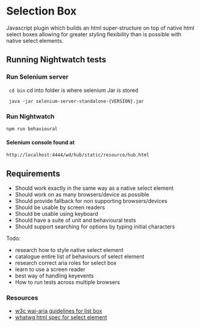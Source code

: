 # Selection Box

Javascript plugin which builds an html super-structure on top of native html select boxes allowing for
greater styling flexibility than is possible with native select elements.

##  Running Nightwatch tests


### Run Selenium server

``` cd bin``` cd into folder is where selenium Jar is stored

``` java -jar selenium-server-standalone-{VERSION}.jar```


###  Run Nightwatch

``` npm run behavioural ```

####  Selenium console found at

```http://localhost:4444/wd/hub/static/resource/hub.html```

## Requirements

- Should work exactly in the same way as a native select element
- Should work on as many browsers/device as possible
- Should provide fallback for non supporting browsers/devices
- Should be usable by screen readers
- Should be usable using keyboard
- Should have a suite of unit and behavioural tests
- Should support searching for options by typing initial characters

Todo:
- research how to style native select element
- catalogue entire list of behaviours of select element
- research correct aria roles for select box
- learn to use a screen reader
- best way of handling keyevents
- How to run tests across multiple browsers

### Resources
- [w3c wai-aria guidelines for list box](https://www.w3.org/TR/wai-aria-practices/#Listbox)
- [whatwg html spec for select element](https://html.spec.whatwg.org/multipage/form-elements.html#the-select-element)






